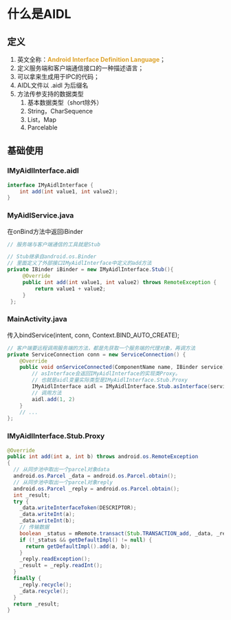 # 什么是AIDL

## 定义

1. 英文全称：<font color=#dea32c>**Android Interface Definition Language**</font>；
2. 定义服务端和客户端通信接口的一种描述语言；
3. 可以拿来生成用于IPC的代码；
4. AIDL文件以 .aidl 为后缀名
5. 方法传参支持的数据类型
    1. 基本数据类型（short除外）
    2. String，CharSequence
    3. List，Map
    4. Parcelable
   
## 基础使用

### IMyAidlInterface.aidl
``` java
interface IMyAidlInterface {
    int add(int value1, int value2);
}
```
### MyAidlService.java
在onBind方法中返回iBinder
``` java
// 服务端与客户端通信的工具就是Stub

// Stub继承自android.os.Binder
// 里面定义了外部接口IMyAidlInterface中定义的add方法
private IBinder iBinder = new IMyAidlInterface.Stub(){
     @Override
     public int add(int value1, int value2) throws RemoteException {
         return value1 + value2;
     }
 };
```
### MainActivity.java
传入bindService(intent, conn, Context.BIND_AUTO_CREATE);
``` java
// 客户端要远程调用服务端的方法，都是先获取一个服务端的代理对象，再调方法
private ServiceConnection conn = new ServiceConnection() {
    @Override
    public void onServiceConnected(ComponentName name, IBinder service) {
        // asInterface会返回IMyAidlInterface的实现类Proxy。
        // 也就是aidl变量实际类型是IMyAidlInterface.Stub.Proxy
        IMyAidlInterface aidl = IMyAidlInterface.Stub.asInterface(service);
        // 调用方法
        aidl.add(1, 2)
    }
    // ...
};
```

### IMyAidlInterface.Stub.Proxy

``` java
@Override 
public int add(int a, int b) throws android.os.RemoteException
{
  // 从同步池中取出一个parcel对象data
  android.os.Parcel _data = android.os.Parcel.obtain();
  // 从同步池中取出一个parcel对象reply
  android.os.Parcel _reply = android.os.Parcel.obtain();
  int _result;
  try {
    _data.writeInterfaceToken(DESCRIPTOR);
    _data.writeInt(a);
    _data.writeInt(b);
    // 传输数据
    boolean _status = mRemote.transact(Stub.TRANSACTION_add, _data, _reply, 0);
    if (!_status && getDefaultImpl() != null) {
      return getDefaultImpl().add(a, b);
    }
    _reply.readException();
    _result = _reply.readInt();
  }
  finally {
    _reply.recycle();
    _data.recycle();
  }
  return _result;
}
```

